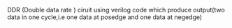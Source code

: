DDR (Double data rate ) ciruit using verilog code which produce output(two data in one cycle,i.e one data at posedge and one data at negedge)

